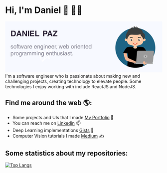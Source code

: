 # Hi, I'm Daniel 👋 👨‍💻

<img src="https://raw.githubusercontent.com/danielpaz6/danielpaz6/master/gh-header.png" alt="Banner of Daniel Paz - Software Engineer">
I'm a software engineer who is passionate about making new and challenging projects, creating technology to elevate people. Some technologies I enjoy working with include ReactJS and NodeJS.


## Find me around the web 🌎:
- Some projects and UIs that I made <a href="https://danielpaz.me/">My Portfolio</a> 💼
- You can reach me on <a href="https://www.linkedin.com/in/paz-daniel/">Linkedin</a> 📫
- Deep Learning implementations <a href="https://gist.github.com/danielpaz6">Gists</a> 🔬
- Computer Vision tutorials I made <a href="https://medium.com/@danielpaz601">Medium</a> ✍️

## Some statistics about my repositories:
[![Top Langs](https://github-readme-stats.vercel.app/api/top-langs/?username=danielpaz6&layout=compact)](https://github.com/anuraghazra/github-readme-stats)


<!--
**danielpaz6/danielpaz6** is a ✨ _special_ ✨ repository because its `README.md` (this file) appears on your GitHub profile.

Here are some ideas to get you started:

- 🔭 I’m currently working on ...
- 🌱 I’m currently learning ...
- 👯 I’m looking to collaborate on ...
- 🤔 I’m looking for help with ...
- 💬 Ask me about ...
- 📫 How to reach me: ...
- 😄 Pronouns: ...
- ⚡ Fun fact: ...
-->
